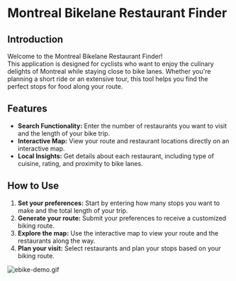 # Montreal Bikelane Restaurant Finder

## Introduction
Welcome to the Montreal Bikelane Restaurant Finder!<br>
This application is designed for cyclists who want to enjoy the culinary delights of Montreal while staying close to bike lanes. Whether you're planning a short ride or an extensive tour, this tool helps you find the perfect stops for food along your route.

## Features
- **Search Functionality:** Enter the number of restaurants you want to visit and the length of your bike trip.
- **Interactive Map:** View your route and restaurant locations directly on an interactive map.
- **Local Insights:** Get details about each restaurant, including type of cuisine, rating, and proximity to bike lanes.

## How to Use
1. **Set your preferences:** Start by entering how many stops you want to make and the total length of your trip.
2. **Generate your route:** Submit your preferences to receive a customized biking route.
3. **Explore the map:** Use the interactive map to view your route and the restaurants along the way.
4. **Plan your visit:** Select restaurants and plan your stops based on your biking route.

![ebike-demo.gif](docs%2Febike-demo.gif)